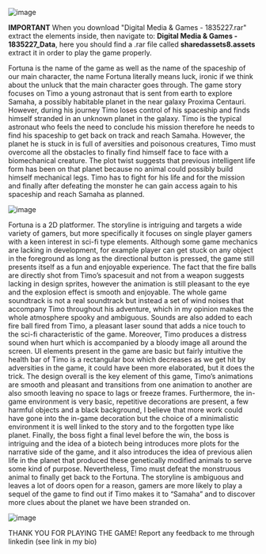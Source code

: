 ![image](https://user-images.githubusercontent.com/44699188/170744078-7fabff37-d0de-4980-b5f0-22309501051e.png)

**IMPORTANT**
When you download "Digital Media & Games - 1835227.rar" extract the elements inside, then navigate to:
**Digital Media & Games - 1835227_Data**, here you should find a .rar file called **sharedassets8.assets**
extract it in order to play the game properly.

Fortuna is the name of the game as well as the name of the spaceship of our main character, the name 
Fortuna literally means luck, ironic if we think about the unluck that the main character goes through. 
The game story focuses on Timo a young astronaut that is sent from earth to explore Samaha, a possibly 
habitable planet in the near galaxy Proxima Centauri. However, during his journey Timo loses control of 
his spaceship and finds himself stranded in an unknown planet in the galaxy. Timo is the typical astronaut 
who feels the need to conclude his mission therefore he needs to find his spaceship to get back on track 
and reach Samaha. However, the planet he is stuck in is full of aversities and poisonous creatures, Timo 
must overcome all the obstacles to finally find himself face to face with a biomechanical creature. The 
plot twist suggests that previous intelligent life form has been on that planet because no animal could 
possibly build himself mechanical legs. Timo has to fight for his life and for the mission and finally 
after defeating the monster he can gain access again to his spaceship and reach Samaha as planned.

![image](https://user-images.githubusercontent.com/44699188/170744472-7c74363d-3aa6-4153-808e-f1be42049fdd.png)

Fortuna is a 2D platformer. The storyline is intriguing and targets a wide variety of gamers, but more specifically it focuses on 
single player gamers with a keen interest in sci-fi type elements. Although some game mechanics are 
lacking in development, for example player can get stuck on any object in the foreground as long as 
the directional button is pressed, the game still presents itself as a fun and enjoyable experience. 
The fact that the fire balls are directly shot from Timo’s spacesuit and not from a weapon suggests 
lacking in design sprites, however the animation is still pleasant to the eye and the explosion effect is 
smooth and enjoyable. The whole game soundtrack is not a real soundtrack but instead a set of wind 
noises that accompany Timo throughout his adventure, which in my opinion makes the whole 
atmosphere spooky and ambiguous. Sounds are also added to each fire ball fired from Timo, a 
pleasant laser sound that adds a nice touch to the sci-fi characteristic of the game. Moreover, Timo 
produces a distress sound when hurt which is accompanied by a bloody image all around the screen. 
UI elements present in the game are basic but fairly intuitive the health bar of Timo is a rectangular 
box which decreases as we get hit by adversities in the game, it could have been more elaborated,
but it does the trick. The design overall is the key element of this game, Timo’s animations are 
smooth and pleasant and transitions from one animation to another are also smooth leaving no 
space to lags or freeze frames. Furthermore, the in-game environment is very basic, repetitive
decorations are present, a few harmful objects and a black background, I believe that more work 
could have gone into the in-game decoration but the choice of a minimalistic environment it is well 
linked to the story and to the forgotten type like planet. Finally, the boss fight a final level before the 
win, the boss is intriguing and the idea of a biotech being introduces more plots for the narrative 
side of the game, and it also introduces the idea of previous alien life in the planet that produced 
these genetically modified animals to serve some kind of purpose. Nevertheless, Timo must defeat 
the monstruous animal to finally get back to the Fortuna. The storyline is ambiguous and leaves a lot 
of doors open for a reason, gamers are more likely to play a sequel of the game to find out if Timo 
makes it to “Samaha” and to discover more clues about the planet we have been stranded on.

![image](https://user-images.githubusercontent.com/44699188/170744557-69cc329f-7325-4f8c-856f-30985a91d341.png)

THANK YOU FOR PLAYING THE GAME! Report any feedback to me through linkedin (see link in my bio)
